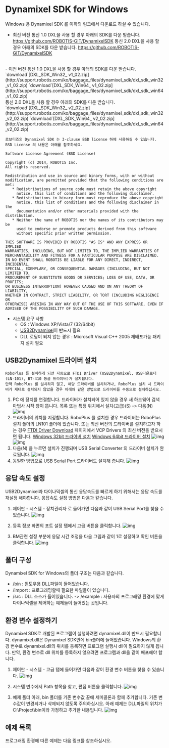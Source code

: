 # Dynamixel SDK for Windows

Windows 용 Dynamixel SDK 를 이하의 링크에서 다운로드 하실 수 있습니다.

- 최신 버전
 통신 1.0 DXL을 사용 할 경우 아래의 SDK를 다운 받습니다.
 <https://github.com/ROBOTIS-GIT/DynamixelSDK>
 통신 2.0 DXL을 사용 할 경우 아래의 SDK를 다운 받습니다.
 <https://github.com/ROBOTIS-GIT/DynamixelSDK>
<br>
- 이전 버전
 통신 1.0 DXL을 사용 할 경우 아래의 SDK를 다운 받습니다.
 `download`[DXL_SDK_Win32_ v1_02.zip](http://support.robotis.com/ko/baggage_files/dynamixel_sdk/dxl_sdk_win32_v1_02.zip)
 `download`[DXL_SDK_Win64_ v1_02.zip](http://support.robotis.com/ko/baggage_files/dynamixel_sdk/dxl_sdk_win64_v1_02.zip)<br>
 통신 2.0 DXL을 사용 할 경우 아래의 SDK를 다운 받습니다.
 `download`[DXL_SDK_Win32_ v2_02.zip](http://support.robotis.com/ko/baggage_files/dynamixel_sdk/dxl_sdk_win32_v2_02.zip)
 `download`[DXL_SDK_Win64_ v2_02.zip](http://support.robotis.com/ko/baggage_files/dynamixel_sdk/dxl_sdk_win64_v2_02.zip)

 ```
 로보티즈의 Dynamixel SDK 는 3-clause BSD license 하에 사용하실 수 있습니다.
BSD License 의 내용은 아래를 참조하세요.

Software License Agreement (BSD License)

Copyright (c) 2014, ROBOTIS Inc.
All rights reserved.

Redistribution and use in source and binary forms, with or without
modification, are permitted provided that the following conditions are met:
    * Redistributions of source code must retain the above copyright
      notice, this list of conditions and the following disclaimer.
    * Redistributions in binary form must reproduce the above copyright
      notice, this list of conditions and the following disclaimer in the
      documentation and/or other materials provided with the distribution.
    * Neither the name of ROBOTIS nor the names of its contributors may be
      used to endorse or promote products derived from this software
      without specific prior written permission.

THIS SOFTWARE IS PROVIDED BY ROBOTIS "AS IS" AND ANY EXPRESS OR IMPLIED
WARRANTIES, INCLUDING, BUT NOT LIMITED TO, THE IMPLIED WARRANTIES OF
MERCHANTABILITY AND FITNESS FOR A PARTICULAR PURPOSE ARE DISCLAIMED.
IN NO EVENT SHALL ROBOTIS BE LIABLE FOR ANY DIRECT, INDIRECT, INCIDENTAL,
SPECIAL, EXEMPLARY, OR CONSEQUENTIAL DAMAGES (INCLUDING, BUT NOT LIMITED TO,
PROCUREMENT OF SUBSTITUTE GOODS OR SERVICES; LOSS OF USE, DATA, OR PROFITS;
OR BUSINESS INTERRUPTION) HOWEVER CAUSED AND ON ANY THEORY OF LIABILITY,
WHETHER IN CONTRACT, STRICT LIABILITY, OR TORT (INCLUDING NEGLIGENCE OR
OTHERWISE) ARISING IN ANY WAY OUT OF THE USE OF THIS SOFTWARE, EVEN IF
ADVISED OF THE POSSIBILITY OF SUCH DAMAGE.
```

- 시스템 요구 사항
  - OS : Windows XP/Vista/7 (32/64bit)
  - [USB2Dynamixel]이 반드시 필요
  - DLL 로딩이 되지 않는 경우 : Microsoft Visual C++ 2005 재배포가능 패키지 설치 필요

## USB2Dynamixel 드라이버 설치

```
RoboPlus 를 설치하게 되면 자동으로 FTDI Driver (USB2Dynamixel, USB다운로더(LN-101), BT-410 동글 드라이버)가 설치됩니다.
만약 RoboPlus 를 설치하지 않고, 해당 드라이버를 설치하거나, RoboPlus 설치 시 드라이버가 제대로 설치되지 않았을 경우 아래와 같은 방법으로 드라이버를 수동으로 설치하십시오.
```

1. PC 에 장치를 연결합니다. 드라이버가 설치되어 있지 않을 경우 새 하드웨어 검색 마법사 시작 창이 뜹니다.
   목록 또는 특정 위치에서 설치(고급)(S) -> 다음(N)
    ![img](/assets/images/sw/sdk/ln101_driverinstall_01.png)
2. 드라이버의 위치를 지정합니다.
   RoboPlus 를 설치한 경우 드라이버는 RoboPlus 설치 폴더의 LN101 폴더에 있습니다.
   또는 최신 버전의 드라이버를 설치하고자 하는 경우 [FTDI Driver Download](http://www.ftdichip.com/Drivers/VCP.htm) 페이지에서 VCP Drivers 의 최신 버전을 받으시면 됩니다.
   [Windows 32bit 드라이버 설치](http://www.ftdichip.com/Drivers/CDM/CDM%202.08.24%20WHQL%20Certified.zip)
   [Windows 64bit 드라이버 설치](http://www.ftdichip.com/Drivers/CDM/CDM%202.08.24%20WHQL%20Certified.zip)
   ![img](/assets/images/sw/sdk/ln101_driverinstall_02.png)
   ![img](/assets/images/sw/sdk/ln101_driverinstall_03.png)
3. 다음(N) 을 누르면 설치가 진행되며 USB Serial Converter 의 드라이버 설치가 완료됩니다.
   ![img](/assets/images/sw/sdk/ln101_driverinstall_06.png)
4. 동일한 방법으로 USB Serial Port 드라이버도 설치해 줍니다.
   ![img](/assets/images/sw/sdk/ln101_driverinstall_05.png)

## 응답 속도 설정

USB2Dynamixel과 다이나믹셀의 통신 응답속도를 빠르게 하기 위해서는 응답 속도를 재설정 해야합니다.
응답속도 설정 방법은 다음과 같습니다.

1. 제어판 - 시스템 - 장치관리자 로 들어가면 다음과 같이 USB Serial Port를 찾을 수 있습니다.
![img](/assets/images/sw/sdk/timesetting1.png)

2. 등록 정보 화면의 포트 설정 탭에서 고급 버튼을 클릭합니다.
![img](/assets/images/sw/sdk/timesetting2.png)

3. BM관련 설정 부분에 응답 시간 조정을 다음 그림과 같이 1로 설정하고 확인 버튼을 클릭합니다.
![img](/assets/images/sw/sdk/timesetting3.png)

## 폴더 구성

Dynamixel SDK for Windows의 폴더 구조는 다음과 같습니다.

- /bin          : 윈도우용 DLL파일이 들어있습니다.
- /import       : 프로그래밍할때 필요한 파일들이 있습니다.
- /src          : DLL 소스가 들어있습니다.
-> /example  : 사용자의 프로그래밍 환경에 맞게 다이나믹셀을 제어하는 예제들이 들어있는 곳입니다.

## 환경 변수 설정하기

Dynamixel SDK로 개발된 프로그램이 실행하려면 dynamixel.dll이 반드시 필요합니다.
dynamixel.dll은 Dynamixel SDK안에 bin폴더에 들어있습니다.
Windows의 환경 변수로 dynamixel.dll의 위치를 등록하면 프로그램 실행시 dll이 필요하지 않게 됩니다.
만약, 환경 변수로 dll 위치를 등록하지 않으려면 프로그램과 dll을 같이 배포해야 합니다.

1. 제어판 - 시스템 -  고급 탭에 들어가면 다음과 같이 환경 변수 버튼을 찾을 수 있습니다.
![img](/assets/images/sw/sdk/env1.png)

2. 시스템 변수에서 Path 항목을 찾고, 편집 버튼을 클릭합니다.
![img](/assets/images/sw/sdk/env2.png)

3. 예제 폴더 아래, bin 폴더를 기존 변수값 끝에 세미콜론과 함께 추가합니다.
기존 변수값이 변경되거나 삭제되지 않도록  주의하십시오.
아래 예제는 DLL파일의 위치가 C:\Project\bin이라 가정하고 추가한 내용입니다.
![img](/assets/images/sw/sdk/env3.png)

## 예제 목록

프로그래밍 환경에 따른 예제는 다음 링크를 참조하십시오.

[USB2Dynamixel]: ??
